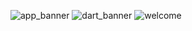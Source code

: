 ![app_banner](https://github.com/user-attachments/assets/031c9aea-89d1-4285-8798-679c726ede12)
![dart_banner](https://github.com/user-attachments/assets/192a71a5-0ea2-4cb0-9713-0c40321b6261)
![welcome](https://github.com/user-attachments/assets/f3b329f4-dd66-4cdc-a7ea-2d8c1ddafd92)
